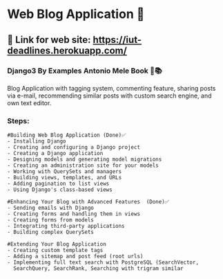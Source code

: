 # Web Blog Application 🔖
## 🔗 Link for web site: https://iut-deadlines.herokuapp.com/

### Django3 By Examples Antonio Mele Book 🚀📚
  Blog Application with tagging system, commenting feature, 
 sharing posts via e-mail, recommending similar posts with custom 
 search engine, and own text editor.
 
### Steps:
    #Building Web Blog Application (Done)✅
    - Installing Django
    - Creating and configuring a Django project
    - Creating a Django application
    - Designing models and generating model migrations
    - Creating an administration site for your models
    - Working with QuerySets and managers
    - Building views, templates, and URLs
    - Adding pagination to list views
    - Using Django's class-based views
    
    #Enhancing Your Blog with Advanced Features  (Done)✅
    - Sending emails with Django
    - Creating forms and handling them in views
    - Creating forms from models
    - Integrating third-party applications
    - Building complex QuerySets
    
    #Extending Your Blog Application  
    - Creating custom template tags 
    - Adding a sitemap and post feed (root urls)
    - Implementing full text search with PostgreSQL (SearchVector, 
      SearchQuery, SearchRank, Searching with trigram similar
